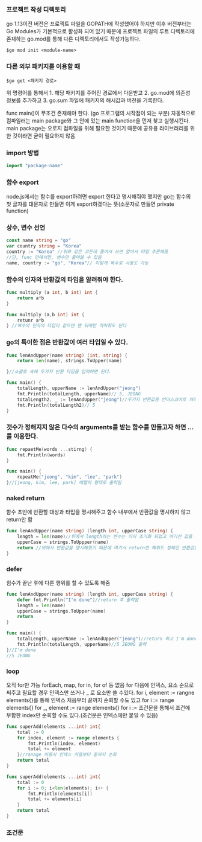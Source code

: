 ### 프로젝트 작성 디렉토리
go 1.13이전 버전은 프로젝트 파일을 GOPATH에 작성했어야 하지만 이후 버전부터는 Go Modules가 기본적으로 활성화 되어 있기 때문에 프로젝트 파일의 루트 디렉토리에 존재하는 go.mod를 통해 다른 디렉토리에서도 작성가능하다.
```
$go mod init <module-name>
```


### 다른 외부 패키지를 이용할 때
```
$go get <패키지 경로>
```
위 명령어를 통해서 1. 해당 패키지를 주어진 경로에서 다운받고 2. go.mod에 의존성 정보를 추가하고 3. go.sum 파일에 패키지의 해시값과 버전을 기록한다.

func main()이 무조건 존재해야 한다. (go 프로그램의 시작점이 되는 부분)
자동적으로 컴파일러는 main package와 그 안에 있는 main function을 먼저 찾고 실행시킨다.
main package는 오로지 컴파일을 위해 필요한 것이기 때문에 공유용 라이브러리를 위한 것이라면 굳이 필요하지 않음


### import 방법
```go
import "package-name"
```


### 함수 export
node.js에서는 함수를 export하려면 export 한다고 명시해줘야 했지만 go는 함수의 첫 글자를 대문자로 만들면 이게 export하겠다는 뜻(소문자로 만들면 private function)


### 상수, 변수 선언
```go
const name string = "go"
var country string = "Korea"
country := "Korea" //위와 같은 코든데 줄여서 쓰면 알아서 타입 추론해줌
//단, func 안에서만, 변수만 줄여쓸 수 있음
name, country := "go", "Korea"// 이렇게 복수로 사용도 가능
```

### 함수의 인자와 반환값의 타입을 알려줘야 한다.
```go
func multiply (a int, b int) int {
	return a*b
}

func multiply (a,b int) int {
	retunr a*b
} //복수의 인자의 타입이 같으면 맨 뒤에만 적어줘도 된다
```


### go의 특이한 점은 반환값이 여러 타입일 수 있다.
```go
func lenAndUpper(name string) (int, string) {
	return len(name), strings.ToUpper(name)

}//소괄호 속에 두가지 반환 타입을 입력하면 된다.

func main() {
	totalLength, upperName := lenAndUpper("jeong")
	fmt.Println(totalLength, upperName)// 5, JEONG
	totalLength2, _ := lenAndUpper("jeong")//두가지 반환값중 언더스코어로 처리된 후자는 반환하지 않는다.
	fmt.Println(totalLength2)// 5
}
```


### 갯수가 정해지지 않은 다수의 arguments를 받는 함수를 만들고자 하면 ...를 이용한다.
```go
func repaetMe(words ...stirng) {
	fmt.Println(words)
}

func main() {
	repeatMe("jeong", "kim", "lee", "park")
}//[jeong, kim, lee, park] 배열의 형태로 출력됨
```


### naked return
함수 초반에 반환할 대상과 타입을 명시해주고 함수 내부에서 반환값을 명시하지 않고 return만 함
```go
func lenAndUpper(name string) (length int, upperCase string) {
	length = len(name)//위에서 length라는 변수는 이미 초기화 되었고 여기선 값을 변경해주는 것
	upperCase = strings.ToUppper(name)
	return //위에서 반환값을 명시해줬기 때문에 여기서 return만 해줘도 정해진 반홥값들이 반환됨
}
```


### defer
힘수가 끝난 후에 다른 행위를 할 수 있도록 해줌
```go
func lenAndUpper(name string) (length int, upperCase string) {
	defer fmt.Println("I'm done")//return 후 출력됨
	length = len(name)
	upperCase = strings.ToUpper(name)
	return
}

func main() {
	totalLength, upperName := lenAndUpper("jeong")//return 하고 I'm done 출력
	fmt.Println(totalLength, upperName)//5 JEONG 출력
}//I'm done
//5 JEONG
```

### loop
오직 for만 가능 forEach, map, for in, for of 등 없음
for 다음에 인덱스, 요소 순으로 써주고 필요할 경우 인덱스만 쓰거나 \_ 로 요소만 쓸 수있다.
for i, element := rangne elements{}를 통해 인덱스 처음부터 끝까지 순회할 수도 있고
for i := range elements{}
for \_, element := range elements{}
for i := 조건문을 통해서 조건에 부합한 index만 순회할 수도 있다.(조건문은 인덱스에만 붙일 수 있음)
```go
func superAdd(elements ...int) int{
	total := 0
	for index, element := range elements {
		fmt.Println(index, element)
		total += element
	}//ranage 이용시 인덱스 처음부터 끝까지 순회
	return total
}
```

```go
func superAdd(elements ...int) int{
	total := 0
	for i := 0; i<len(elements); i++ {
		fmt.Println(elements[i])
		total += elements[i]
	}
	return total
}
```

### 조건문 
